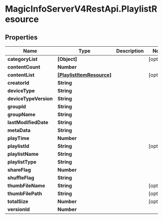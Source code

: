 # MagicInfoServerV4RestApi.PlaylistResource

## Properties
Name | Type | Description | Notes
------------ | ------------- | ------------- | -------------
**categoryList** | **[Object]** |  | [optional] 
**contentCount** | **Number** |  | 
**contentList** | [**[PlaylistItemResource]**](PlaylistItemResource.md) |  | [optional] 
**creatorId** | **String** |  | 
**deviceType** | **String** |  | 
**deviceTypeVersion** | **String** |  | 
**groupId** | **String** |  | 
**groupName** | **String** |  | 
**lastModifiedDate** | **String** |  | 
**metaData** | **String** |  | 
**playTime** | **Number** |  | 
**playlistId** | **String** |  | [optional] 
**playlistName** | **String** |  | 
**playlistType** | **String** |  | 
**shareFlag** | **Number** |  | 
**shuffleFlag** | **String** |  | 
**thumbFileName** | **String** |  | [optional] 
**thumbFilePath** | **String** |  | [optional] 
**totalSize** | **Number** |  | [optional] 
**versionId** | **Number** |  | 



